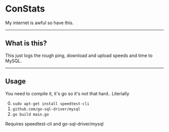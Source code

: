 # ConStats
My internet is awful so have this.

---
## What is this?
This just logs the rough ping, download and upload speeds and time to MySQL. 

---
## Usage
You need to compile it, it's go so it's not that hard..
Literially 

0. ```sudo apt-get install speedtest-cli```
1. ```github.com/go-sql-driver/mysql```
2. ```go build main.go```


Requires speedtest-cli and go-sql-driver/mysql